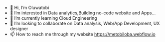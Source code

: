 - 👋 Hi, I’m Oluwatobi
- 👀 I’m interested in Data analytics,Building no-code website and Apps...
- 🌱 I’m currently learning Cloud Engineering
- 💞️ I’m looking to collaborate on Data analysis, Web/App Development, UX designer
- 📫 How to reach me through my website https://metobiloba.webflow.io

<!---
metobiloba/metobiloba is a ✨ special ✨ repository because its `README.md` (this file) appears on your GitHub profile.
You can click the Preview link to take a look at your changes.
--->
